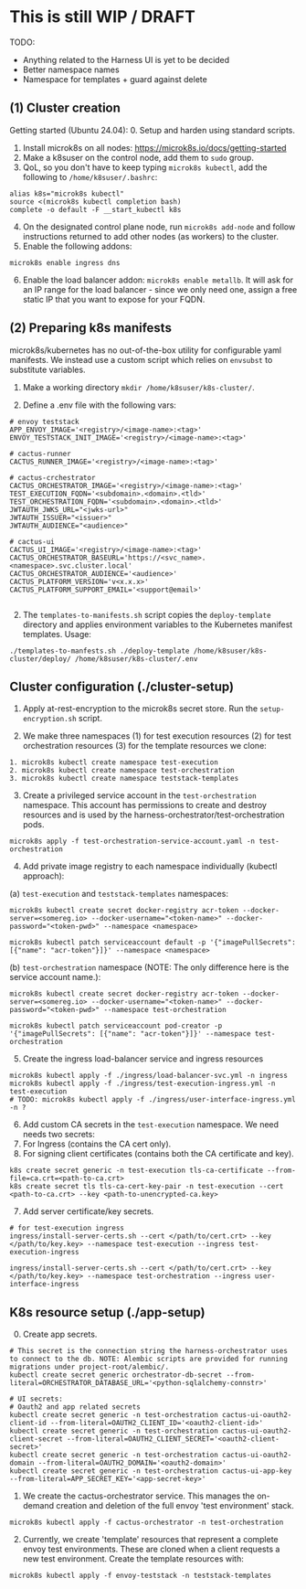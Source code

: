 # This is still **WIP / DRAFT**
TODO:
- Anything related to the Harness UI is yet to be decided
- Better namespace names
- Namespace for templates + guard against delete

## (1) Cluster creation
Getting started (Ubuntu 24.04):
0. Setup and harden using standard scripts.
1. Install microk8s on all nodes: https://microk8s.io/docs/getting-started
2. Make a k8suser on the control node, add them to `sudo` group.
3. QoL, so you don't have to keep typing `microk8s kubectl`, add the following to `/home/k8suser/.bashrc`:
```
alias k8s="microk8s kubectl"
source <(microk8s kubectl completion bash)
complete -o default -F __start_kubectl k8s
```
4. On the designated control plane node, run `microk8s add-node` and follow instructions returned to add other nodes (as workers) to the cluster.
5. Enable the following addons:
```
microk8s enable ingress dns
```
6. Enable the load balancer addon: `microk8s enable metallb`. It will ask for an IP range for the load balancer - since we only need one, assign a free static IP that you want to expose for your FQDN.

## (2) Preparing k8s manifests
microk8s/kubernetes has no out-of-the-box utility for configurable yaml manifests. We instead use a custom script which relies on `envsubst` to substitute variables.

1. Make a working directory `mkdir /home/k8suser/k8s-cluster/`.

2. Define a .env file with the following vars:
```
# envoy teststack
APP_ENVOY_IMAGE='<registry>/<image-name>:<tag>'
ENVOY_TESTSTACK_INIT_IMAGE='<registry>/<image-name>:<tag>'

# cactus-runner
CACTUS_RUNNER_IMAGE='<registry>/<image-name>:<tag>'

# cactus-crchestrator
CACTUS_ORCHESTRATOR_IMAGE='<registry>/<image-name>:<tag>'
TEST_EXECUTION_FQDN='<subdomain>.<domain>.<tld>'
TEST_ORCHESTRATION_FQDN='<subdomain>.<domain>.<tld>'
JWTAUTH_JWKS_URL="<jwks-url>"
JWTAUTH_ISSUER="<issuer>"
JWTAUTH_AUDIENCE="<audience>"

# cactus-ui
CACTUS_UI_IMAGE='<registry>/<image-name>:<tag>'
CACTUS_ORCHESTRATOR_BASEURL='https://<svc_name>.<namespace>.svc.cluster.local'
CACTUS_ORCHESTRATOR_AUDIENCE='<audience>'
CACTUS_PLATFORM_VERSION='v<x.x.x>'
CACTUS_PLATFORM_SUPPORT_EMAIL='<support@email>'


```

2. The `templates-to-manifests.sh` script copies the `deploy-template` directory and applies environment variables to the Kubernetes manifest templates. Usage:
```
./templates-to-manfests.sh ./deploy-template /home/k8suser/k8s-cluster/deploy/ /home/k8suser/k8s-cluster/.env
```

## Cluster configuration (./cluster-setup)
1. Apply at-rest-encryption to the microk8s secret store. Run the `setup-encryption.sh` script.

2. We make three namespaces (1) for test execution resources (2) for test orchestration resources (3) for the template resources we clone:
```
1. microk8s kubectl create namespace test-execution
2. microk8s kubectl create namespace test-orchestration
3. microk8s kubectl create namespace teststack-templates
```
3. Create a privileged service account in the `test-orchestration` namespace. This account has permissions to create and destroy resources and is used by the harness-orchestrator/test-orchestration pods.
```
microk8s apply -f test-orchestration-service-account.yaml -n test-orchestration
```
4. Add private image registry to each namespace individually (kubectl approach):

(a) `test-execution` and `teststack-templates` namespaces:
```
microk8s kubectl create secret docker-registry acr-token --docker-server=<somereg.io> --docker-username="<token-name>" --docker-password="<token-pwd>" --namespace <namespace>

microk8s kubectl patch serviceaccount default -p '{"imagePullSecrets": [{"name": "acr-token"}]}' --namespace <namespace>
```
(b) `test-orchestration` namespace (NOTE: The only difference here is the service account name.):
```
microk8s kubectl create secret docker-registry acr-token --docker-server=<somereg.io> --docker-username="<token-name>" --docker-password="<token-pwd>" --namespace test-orchestration

microk8s kubectl patch serviceaccount pod-creator -p '{"imagePullSecrets": [{"name": "acr-token"}]}' --namespace test-orchestration
```
5. Create the ingress load-balancer service and ingress resources
```
microk8s kubectl apply -f ./ingress/load-balancer-svc.yml -n ingress
microk8s kubectl apply -f ./ingress/test-execution-ingress.yml -n test-execution
# TODO: microk8s kubectl apply -f ./ingress/user-interface-ingress.yml -n ?
```

6. Add custom CA secrets in the `test-execution` namespace. We need needs two secrets:
 1. For Ingress (contains the CA cert only).
 2. For signing client certificates (contains both the CA certificate and key).
```
k8s create secret generic -n test-execution tls-ca-certificate --from-file=ca.crt=<path-to-ca.crt>
k8s create secret tls tls-ca-cert-key-pair -n test-execution --cert <path-to-ca.crt> --key <path-to-unencrypted-ca.key>
```

7. Add server certificate/key secrets.
```
# for test-execution ingress
ingress/install-server-certs.sh --cert </path/to/cert.crt> --key </path/to/key.key> --namespace test-execution --ingress test-execution-ingress

ingress/install-server-certs.sh --cert </path/to/cert.crt> --key </path/to/key.key> --namespace test-orchestration --ingress user-interface-ingress
```
## K8s resource setup (./app-setup)
0. Create app secrets.
```
# This secret is the connection string the harness-orchestrator uses to connect to the db. NOTE: Alembic scripts are provided for running migrations under project-root/alembic/.
kubectl create secret generic orchestrator-db-secret --from-literal=ORCHESTRATOR_DATABASE_URL='<python-sqlalchemy-connstr>'

# UI secrets:
# Oauth2 and app related secrets
kubectl create secret generic -n test-orchestration cactus-ui-oauth2-client-id --from-literal=OAUTH2_CLIENT_ID='<oauth2-client-id>'
kubectl create secret generic -n test-orchestration cactus-ui-oauth2-client-secret --from-literal=OAUTH2_CLIENT_SECRET='<oauth2-client-secret>'
kubectl create secret generic -n test-orchestration cactus-ui-oauth2-domain --from-literal=OAUTH2_DOMAIN='<oauth2-domain>'
kubectl create secret generic -n test-orchestration cactus-ui-app-key --from-literal=APP_SECRET_KEY='<app-secret-key>'
```
1. We create the cactus-orchestrator service. This manages the on-demand creation and deletion of the full envoy 'test environment' stack.
```
microk8s kubectl apply -f cactus-orchestrator -n test-orchestration
```

2. Currently, we create 'template' resources that represent a complete envoy test environments. These are cloned when a client requests a new test environment. Create the template resources with:
```
microk8s kubectl apply -f envoy-teststack -n teststack-templates
```